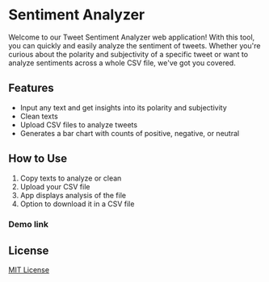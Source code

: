 # Sentiment Analyzer

Welcome to our Tweet Sentiment Analyzer web application! With this tool, you can quickly and easily analyze the sentiment of tweets. Whether you're curious about the polarity and subjectivity of a specific tweet or want to analyze sentiments across a whole CSV file, we've got you covered.

## Features

- Input any text and get insights into its polarity and subjectivity
- Clean texts
- Upload CSV files to analyze tweets
- Generates a bar chart with counts of positive, negative, or neutral

## How to Use

1. Copy texts to analyze or clean
2. Upload your CSV file
3. App displays analysis of the file
4. Option to download it in a CSV file

### Demo link



## License

[MIT License](LICENSE)
